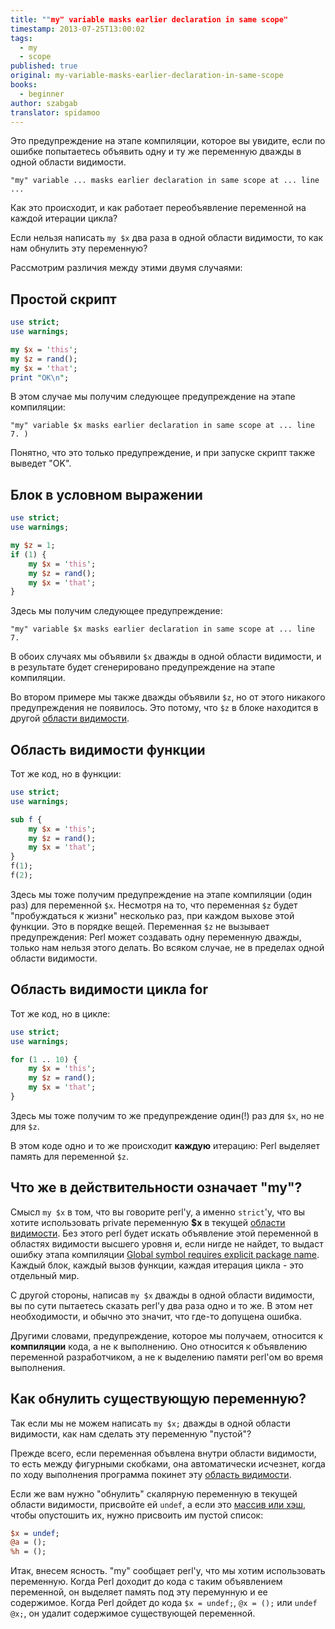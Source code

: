 ```yaml
---
title: ""my" variable masks earlier declaration in same scope"
timestamp: 2013-07-25T13:00:02
tags:
  - my
  - scope
published: true
original: my-variable-masks-earlier-declaration-in-same-scope
books:
  - beginner
author: szabgab
translator: spidamoo
---
```



Это предупреждение на этапе компиляции, которое вы увидите, если по ошибке попытаетесь объявить одну
и ту же переменную дважды в одной области видимости.

```
"my" variable ... masks earlier declaration in same scope at ... line ...
```

Как это происходит, и как работает переобъявление переменной на каждой итерации цикла?

Если нельзя написать `my $x` два раза в одной области видимости, то как нам обнулить эту 
переменную?


Рассмотрим различия между этими двумя случаями:

## Простой скрипт

```perl
use strict;
use warnings;

my $x = 'this';
my $z = rand();
my $x = 'that';
print "OK\n";
```

В этом случае мы получим следующее предупреждение на этапе компиляции:

```
"my" variable $x masks earlier declaration in same scope at ... line 7. )
```

Понятно, что это только предупреждение, и при запуске скрипт также выведет "OK".


## Блок в условном выражении

```perl
use strict;
use warnings;

my $z = 1;
if (1) {
    my $x = 'this';
    my $z = rand();
    my $x = 'that';
}
```

Здесь мы получим следующее предупреждение:

```
"my" variable $x masks earlier declaration in same scope at ... line 7.
```

В обоих случаях мы объявили `$x` дважды в одной области видимости, и в результате будет
сгенерировано предупреждение на этапе компиляции.

Во втором примере мы также дважды объявили `$z`, но от этого никакого предупреждения не 
появилось. Это потому, что `$z` в блоке находится в другой 
[области видимости](/oblast-vidimosti-v-perl).

## Область видимости функции

Тот же код, но в функции:

```perl
use strict;
use warnings;

sub f {
    my $x = 'this';
    my $z = rand();
    my $x = 'that';
}
f(1);
f(2);
```

Здесь мы тоже получим предупреждение на этапе компиляции (один раз) для переменной `$x`.
Несмотря на то, что переменная `$z` будет "пробуждаться к жизни" несколько раз, при каждом
выхове этой функции. Это в порядке вещей. Переменная `$z` не вызывает предупреждения: Perl
может создавать одну переменную дважды, только нам нельзя этого делать. Во всяком случае, не в 
пределах одной области видимости.

## Область видимости цикла for

Тот же код, но в цикле:

```perl
use strict;
use warnings;

for (1 .. 10) {
    my $x = 'this';
    my $z = rand();
    my $x = 'that';
}
```

Здесь мы тоже получим то же предупреждение один(!) раз для `$x`, но не для `$z`.

В этом коде одно и то же происходит <b>каждую</b> итерацию: Perl выделяет память для переменной
`$z`.

## Что же в действительности означает "my"?

Смысл `my $x` в том, что вы говорите perl'у, а именно `strict`'у, что вы хотите 
использовать private переменную <b>$x</b> в текущей <a href="/oblast-vidimosti-v-perl">области
видимости</a>. Без этого perl будет искать объявление этой переменной в областях видимости высшего
уровня и, если нигде не найдет, то выдаст ошибку этапа компиляции 
[Global symbol requires explicit package name](/global-symbol-requires-explicit-package-name).
Каждый блок, каждый вызов функции, каждая итерация цикла - это отдельный мир.

С другой стороны, написав `my $x` дважды в одной области видимости, вы по сути пытаетесь 
сказать perl'у два раза одно и то же. В этом нет необходимости, и обычно это значит, что где-то 
допущена ошибка.

Другими словами, предупреждение, которое мы получаем, относится к <b>компиляции</b> кода, а не к 
выполнению. Оно относится к объявлению переменной разработчиком, а не к выделению памяти perl'ом во
время выполнения.

## Как обнулить существующую переменную?

Так если мы не можем написать `my $x;` дважды в одной области видимости, как нам сделать
эту переменную "пустой"?

Прежде всего, если переменная объвлена внутри области видимости, то есть между фигурными скобками,
она автоматически исчезнет, когда по ходу выполнения программа покинет эту 
[область видимости](/oblast-vidimosti-v-perl).

Если же вам нужно "обнулить" скалярную переменную в текущей области видимости, присвойте ей 
`undef`, а если это <a href="https://perlmaven.com/undef-on-perl-arrays-and-hashes">массив или
хэш</a>, чтобы опустошить их, нужно присвоить им пустой список:

```perl
$x = undef;
@a = ();
%h = ();
```

Итак, внесем ясность. "my" сообщает perl'у, что мы хотим использовать переменную. Когда Perl доходит
до кода с таким объявлением переменной, он выделяет память под эту перемунную и ее содержимое. Когда
Perl дойдет до кода `$x = undef;`, `@x = ();` или `undef @x;`, он удалит 
содержимое существующей переменной.


